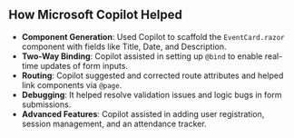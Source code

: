 ## How Microsoft Copilot Helped

- **Component Generation**: Used Copilot to scaffold the `EventCard.razor` component with fields like Title, Date, and Description.
- **Two-Way Binding**: Copilot assisted in setting up `@bind` to enable real-time updates of form inputs.
- **Routing**: Copilot suggested and corrected route attributes and helped link components via `@page`.
- **Debugging**: It helped resolve validation issues and logic bugs in form submissions.
- **Advanced Features**: Copilot assisted in adding user registration, session management, and an attendance tracker.

